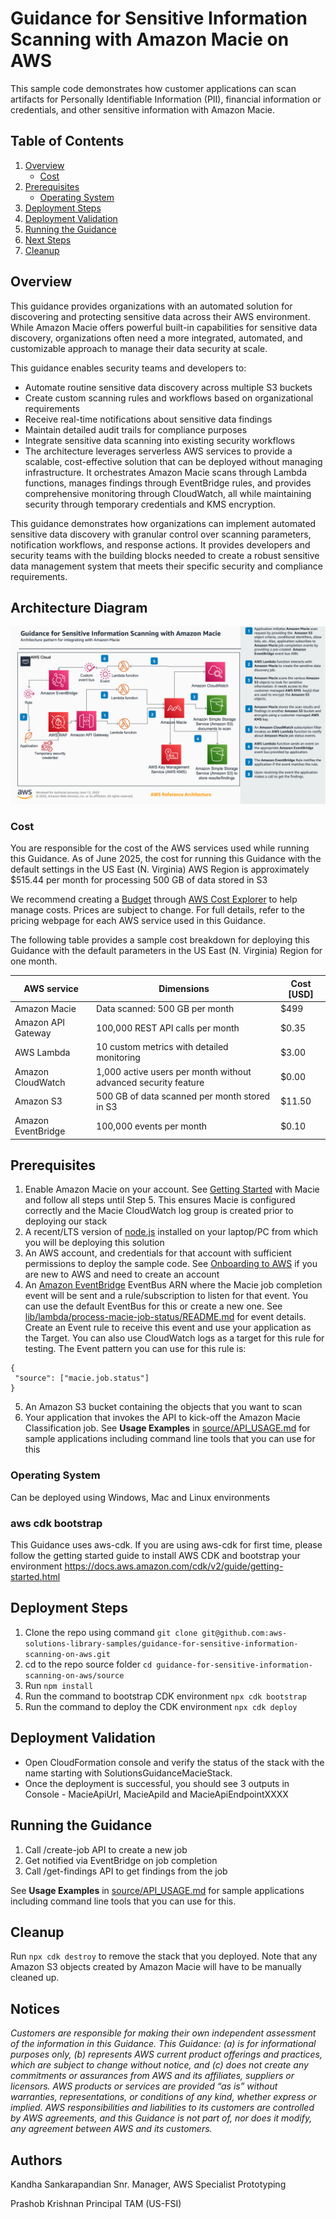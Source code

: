 # Guidance for Sensitive Information Scanning with Amazon Macie on AWS

This sample code demonstrates how customer applications can scan artifacts for Personally Identifiable Information (PII), financial information or credentials, and other sensitive information with Amazon Macie.


## Table of Contents

1. [Overview](#overview-required)
    - [Cost](#cost)
2. [Prerequisites](#prerequisites-required)
    - [Operating System](#operating-system-required)
3. [Deployment Steps](#deployment-steps-required)
4. [Deployment Validation](#deployment-validation-required)
5. [Running the Guidance](#running-the-guidance-required)
6. [Next Steps](#next-steps-required)
7. [Cleanup](#cleanup-required)


## Overview 

This guidance  provides organizations with an automated solution for discovering and protecting sensitive data across their AWS environment. While Amazon Macie offers powerful built-in capabilities for sensitive data discovery, organizations often need a more integrated, automated, and customizable approach to manage their data security at scale.

This guidance enables security teams and developers to:

* Automate routine sensitive data discovery across multiple S3 buckets
* Create custom scanning rules and workflows based on organizational requirements
* Receive real-time notifications about sensitive data findings
* Maintain detailed audit trails for compliance purposes
* Integrate sensitive data scanning into existing security workflows
* The architecture leverages serverless AWS services to provide a scalable, cost-effective solution that can be deployed without managing infrastructure. It orchestrates Amazon Macie scans through Lambda functions, manages findings through EventBridge rules, and provides comprehensive monitoring through CloudWatch, all while maintaining security through temporary credentials and KMS encryption.

This guidance demonstrates how organizations can implement automated sensitive data discovery with granular control over scanning parameters, notification workflows, and response actions. It provides developers and security teams with the building blocks needed to create a robust sensitive data management system that meets their specific security and compliance requirements.

## Architecture Diagram

![Architecture Diagram](assets/images/sensitive-information-scanning-architecture.png)

### Cost

You are responsible for the cost of the AWS services used while running this Guidance. As of June 2025, the cost for running this Guidance with the default settings in the US East (N. Virginia) AWS Region is approximately $515.44 per month for processing 500 GB of data stored in S3

We recommend creating a [Budget](https://docs.aws.amazon.com/cost-management/latest/userguide/budgets-managing-costs.html) through [AWS Cost Explorer](https://aws.amazon.com/aws-cost-management/aws-cost-explorer/) to help manage costs. Prices are subject to change. For full details, refer to the pricing webpage for each AWS service used in this Guidance.

The following table provides a sample cost breakdown for deploying this Guidance with the default parameters in the US East (N. Virginia) Region for one month.

| AWS service  | Dimensions | Cost [USD] |
| ----------- | ------------ | ------------ |
|Amazon Macie| Data scanned: 500 GB per month | $499 |
|Amazon API Gateway | 100,000 REST API calls per month  | $0.35  |
|AWS Lambda| 10 custom metrics with detailed monitoring| $3.00 |
| Amazon CloudWatch | 1,000 active users per month without advanced security feature | $0.00 |
| Amazon S3 | 500 GB of data scanned per month stored in S3  | $11.50 |
| Amazon EventBridge | 100,000 events per month | $0.10 |


## Prerequisites

1. Enable Amazon Macie on your account. See [Getting Started](https://docs.aws.amazon.com/macie/latest/user/getting-started.html) with Macie and follow all steps until Step 5. This ensures Macie is configured correctly and the Macie CloudWatch log group is created prior to deploying our stack
2. A recent/LTS version of [node.js](https://nodejs.org/en) installed on your laptop/PC from which you will be deploying this solution
3. An AWS account, and credentials for that account with sufficient permissions to deploy the sample code. See [Onboarding to AWS](https://aws.amazon.com/getting-started/onboarding-to-aws) if you are new to AWS and need to create an account
4. An [Amazon EventBridge](https://aws.amazon.com/eventbridge/) EventBus ARN where the Macie job completion event will be sent and a rule/subscription to listen for that event. You can use the default EventBus for this or create a new one. See [lib/lambda/process-macie-job-status/README.md](source/lib/lambda/process-macie-job-status/README.md#eventbridge-event-structure) for event details. Create an Event rule to receive this event and use your application as the Target. You can also use CloudWatch logs as a target for this rule for testing. The Event pattern you can use for this rule is:

 ```
 {
  "source": ["macie.job.status"]
}
 ```

5. An Amazon S3 bucket containing the objects that you want to scan
6. Your application that invokes the API to kick-off the Amazon Macie Classification job. See **Usage Examples** in [source/API_USAGE.md](source/API_USAGE.md#usage-examples) for sample applications including command line tools that you can use for this

### Operating System 

Can be deployed using Windows, Mac and Linux environments


### aws cdk bootstrap

This Guidance uses aws-cdk. If you are using aws-cdk for first time, please follow the getting started guide to install AWS CDK and bootstrap your environment https://docs.aws.amazon.com/cdk/v2/guide/getting-started.html


## Deployment Steps

1. Clone the repo using command ```git clone git@github.com:aws-solutions-library-samples/guidance-for-sensitive-information-scanning-on-aws.git```
2. cd to the repo source folder ```cd guidance-for-sensitive-information-scanning-on-aws/source```
3. Run ```npm install```
4. Run the command to bootstrap CDK environment ```npx cdk bootstrap```
5. Run the command to deploy the CDK environment ```npx cdk deploy```


## Deployment Validation

* Open CloudFormation console and verify the status of the stack with the name starting with SolutionsGuidanceMacieStack.
* Once the deployment is successful, you should see 3 outputs in Console - MacieApiUrl, MacieApiId and MacieApiEndpointXXXX


## Running the Guidance

1. Call /create-job API to create a new job
2. Get notified via EventBridge on job completion
3. Call /get-findings API to get findings from the job

See **Usage Examples** in [source/API_USAGE.md](source/API_USAGE.md#usage-examples) for sample applications including command line tools that you can use for this. 

## Cleanup 

Run ```npx cdk destroy``` to remove the stack that you deployed. Note that any Amazon S3 objects created by Amazon Macie will have to be manually cleaned up.


## Notices 

*Customers are responsible for making their own independent assessment of the information in this Guidance. This Guidance: (a) is for informational purposes only, (b) represents AWS current product offerings and practices, which are subject to change without notice, and (c) does not create any commitments or assurances from AWS and its affiliates, suppliers or licensors. AWS products or services are provided “as is” without warranties, representations, or conditions of any kind, whether express or implied. AWS responsibilities and liabilities to its customers are controlled by AWS agreements, and this Guidance is not part of, nor does it modify, any agreement between AWS and its customers.*


## Authors 

Kandha Sankarapandian Snr. Manager, AWS Specialist Prototyping

Prashob Krishnan Principal TAM (US-FSI)
